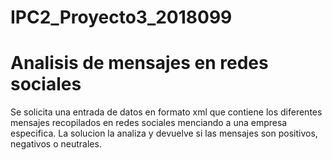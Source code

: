 # IPC2_Proyecto3_2018099

# Analisis de mensajes en redes sociales
Se solicita una entrada de datos en formato xml que contiene los diferentes mensajes recopilados en redes sociales menciando a una empresa especifica. La solucion la analiza y devuelve si las mensajes son positivos, negativos o neutrales. 
